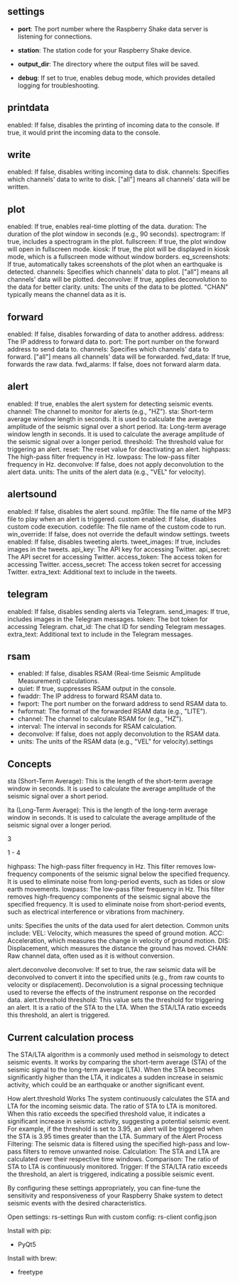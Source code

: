 ## settings
- **port**: The port number where the Raspberry Shake data server is listening for connections.

- **station**: The station code for your Raspberry Shake device.

- **output_dir**: The directory where the output files will be saved.

- **debug**: If set to true, enables debug mode, which provides detailed logging for troubleshooting.

## printdata
enabled: If false, disables the printing of incoming data to the console. If true, it would print the incoming data to the console.

## write
enabled: If false, disables writing incoming data to disk.
channels: Specifies which channels' data to write to disk. ["all"] means all channels' data will be written.

## plot
enabled: If true, enables real-time plotting of the data.
duration: The duration of the plot window in seconds (e.g., 90 seconds).
spectrogram: If true, includes a spectrogram in the plot.
fullscreen: If true, the plot window will open in fullscreen mode.
kiosk: If true, the plot will be displayed in kiosk mode, which is a fullscreen mode without window borders.
eq_screenshots: If true, automatically takes screenshots of the plot when an earthquake is detected.
channels: Specifies which channels' data to plot. ["all"] means all channels' data will be plotted.
deconvolve: If true, applies deconvolution to the data for better clarity.
units: The units of the data to be plotted. "CHAN" typically means the channel data as it is.

## forward
enabled: If false, disables forwarding of data to another address.
address: The IP address to forward data to.
port: The port number on the forward address to send data to.
channels: Specifies which channels' data to forward. ["all"] means all channels' data will be forwarded.
fwd_data: If true, forwards the raw data.
fwd_alarms: If false, does not forward alarm data.

## alert
enabled: If true, enables the alert system for detecting seismic events.
channel: The channel to monitor for alerts (e.g., "HZ").
sta: Short-term average window length in seconds. It is used to calculate the average amplitude of the seismic signal over a short period.
lta: Long-term average window length in seconds. It is used to calculate the average amplitude of the seismic signal over a longer period.
threshold: The threshold value for triggering an alert.
reset: The reset value for deactivating an alert.
highpass: The high-pass filter frequency in Hz.
lowpass: The low-pass filter frequency in Hz.
deconvolve: If false, does not apply deconvolution to the alert data.
units: The units of the alert data (e.g., "VEL" for velocity).

## alertsound
enabled: If false, disables the alert sound.
mp3file: The file name of the MP3 file to play when an alert is triggered.
custom
enabled: If false, disables custom code execution.
codefile: The file name of the custom code to run.
win_override: If false, does not override the default window settings.
tweets
enabled: If false, disables tweeting alerts.
tweet_images: If true, includes images in the tweets.
api_key: The API key for accessing Twitter.
api_secret: The API secret for accessing Twitter.
access_token: The access token for accessing Twitter.
access_secret: The access token secret for accessing Twitter.
extra_text: Additional text to include in the tweets.

## telegram
enabled: If false, disables sending alerts via Telegram.
send_images: If true, includes images in the Telegram messages.
token: The bot token for accessing Telegram.
chat_id: The chat ID for sending Telegram messages.
extra_text: Additional text to include in the Telegram messages.

## rsam
- enabled: If false, disables RSAM (Real-time Seismic Amplitude Measurement) calculations.
- quiet: If true, suppresses RSAM output in the console.
- fwaddr: The IP address to forward RSAM data to.
- fwport: The port number on the forward address to send RSAM data to.
- fwformat: The format of the forwarded RSAM data (e.g., "LITE").
- channel: The channel to calculate RSAM for (e.g., "HZ").
- interval: The interval in seconds for RSAM calculation.
- deconvolve: If false, does not apply deconvolution to the RSAM data.
- units: The units of the RSAM data (e.g., "VEL" for velocity).settings

## Concepts

sta (Short-Term Average): This is the length of the short-term average window in seconds. It is used to calculate the average amplitude of the seismic signal over a short period.

lta (Long-Term Average): This is the length of the long-term average window in seconds. It is used to calculate the average amplitude of the seismic signal over a longer period.

3

1 - 4

highpass: The high-pass filter frequency in Hz. This filter removes low-frequency components of the seismic signal below the specified frequency. It is used to eliminate noise from long-period events, such as tides or slow earth movements.
lowpass: The low-pass filter frequency in Hz. This filter removes high-frequency components of the seismic signal above the specified frequency. It is used to eliminate noise from short-period events, such as electrical interference or vibrations from machinery.

units: Specifies the units of the data used for alert detection. Common units include:
VEL: Velocity, which measures the speed of ground motion.
ACC: Acceleration, which measures the change in velocity of ground motion.
DIS: Displacement, which measures the distance the ground has moved.
CHAN: Raw channel data, often used as it is without conversion.

alert.deconvolve
deconvolve: If set to true, the raw seismic data will be deconvolved to convert it into the specified units (e.g., from raw counts to velocity or displacement). Deconvolution is a signal processing technique used to reverse the effects of the instrument response on the recorded data.
alert.threshold
threshold: This value sets the threshold for triggering an alert. It is a ratio of the STA to the LTA. When the STA/LTA ratio exceeds this threshold, an alert is triggered.

## Current calculation process

The STA/LTA algorithm is a commonly used method in seismology to detect seismic events. It works by comparing the short-term average (STA) of the seismic signal to the long-term average (LTA). When the STA becomes significantly higher than the LTA, it indicates a sudden increase in seismic activity, which could be an earthquake or another significant event.

How alert.threshold Works
The system continuously calculates the STA and LTA for the incoming seismic data.
The ratio of STA to LTA is monitored.
When this ratio exceeds the specified threshold value, it indicates a significant increase in seismic activity, suggesting a potential seismic event.
For example, if the threshold is set to 3.95, an alert will be triggered when the STA is 3.95 times greater than the LTA.
Summary of the Alert Process
Filtering: The seismic data is filtered using the specified high-pass and low-pass filters to remove unwanted noise.
Calculation: The STA and LTA are calculated over their respective time windows.
Comparison: The ratio of STA to LTA is continuously monitored.
Trigger: If the STA/LTA ratio exceeds the threshold, an alert is triggered, indicating a possible seismic event.

By configuring these settings appropriately, you can fine-tune the sensitivity and responsiveness of your Raspberry Shake system to detect seismic events with the desired characteristics.

Open settings: rs-settings
Run with custom config: rs-client config.json

Install with pip:

- PyQt5

Install with brew: 
- freetype
